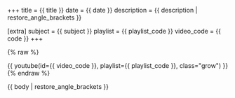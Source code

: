 +++
title = {{ title }}
date = {{ date }}
description = {{ description | restore_angle_brackets }}

[extra]
subject = {{ subject }}
playlist = {{ playlist_code }}
video_code = {{ code }}
+++

{% raw %}
<div class="flex">
    {{ youtube(id={{ video_code }}, playlist={{ playlist_code }}, class="grow") }}
</div>
{% endraw %}

{{ body | restore_angle_brackets }}
